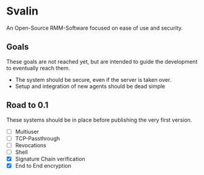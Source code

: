 # Svalin

An Open-Source RMM-Software focused on ease of use and security.

## Goals

These goals are not reached yet, but are intended to guide the development to eventually reach them.

- The system should be secure, even if the server is taken over.
- Setup and integration of new agents should be dead simple

## Road to 0.1

These systems should be in place before publishing the very first version.

- [ ] Multiuser
- [ ] TCP-Passthrough
- [ ] Revocations
- [ ] Shell
- [X] Signature Chain verification
- [X] End to End encryption